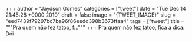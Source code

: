 
+++
author = "Jaydson Gomes"
categories = ["tweet"]
date = "Tue Dec 14 21:45:28 +0000 2010"
draft = false
image = "{TWEET_IMAGE}"
slug = "eed7439f79297bc7ba96f86eedd398b3673ffaa4"
tags = ["tweet"]
title = """Pra quem não fez tatoo, f..."""
+++
Pra quem não fez tatoo, fica a dica: Dói

